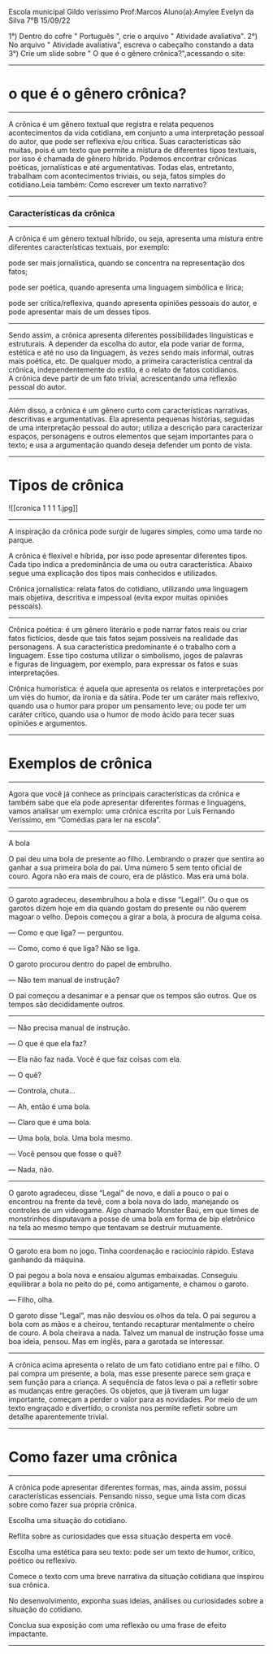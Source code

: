 Escola municipal Gildo veríssimo 
Prof:Marcos 
Aluno(a):Amylee Evelyn da Silva
7°B
15/09/22

1°) Dentro do cofre " Português ", crie o arquivo " Atividade avaliativa".
2°) No arquivo " Atividade avaliativa", escreva o cabeçalho constando a data
3°) Crie um slide sobre " O que é o gênero crônica?",acessando o site:

---

 # o que é o gênero crônica?
 ---
  
 A crônica é um gênero textual que registra e relata pequenos acontecimentos da vida cotidiana, em conjunto a uma interpretação pessoal do autor, que pode ser reflexiva e/ou crítica. Suas características são muitas, pois é um texto que permite a mistura de diferentes tipos textuais, por isso é chamada de gênero híbrido. Podemos encontrar crônicas poéticas, jornalísticas e até argumentativas. Todas elas, entretanto, trabalham com acontecimentos triviais, ou seja, fatos simples do cotidiano.Leia também: Como escrever um texto narrativo?
___

### Características da crônica 
___

A crônica é um gênero textual híbrido, ou seja, apresenta uma mistura entre diferentes características textuais, por exemplo:

pode ser mais jornalística, quando se concentra na representação dos fatos;

pode ser poética, quando apresenta uma linguagem simbólica e lírica;

pode ser crítica/reflexiva, quando apresenta opiniões pessoais do autor, e
pode apresentar mais de um desses tipos.
___

Sendo assim, a crônica apresenta diferentes possibilidades linguísticas e estruturais. A depender da escolha do autor, ela pode variar de forma, estética e até no uso da linguagem, às vezes sendo mais informal, outras mais poética, etc. De qualquer modo, a primeira característica central da crônica, independentemente do estilo, é o relato de fatos cotidianos. A crônica deve partir de um fato trivial, acrescentando uma reflexão pessoal do autor.
___

Além disso, a crônica é um gênero curto com características narrativas, descritivas e argumentativas. Ela apresenta pequenas histórias, seguidas de uma interpretação pessoal do autor; utiliza a descrição para caracterizar espaços, personagens e outros elementos que sejam importantes para o texto; e usa a argumentação quando deseja defender um ponto de vista.
___

# Tipos de crônica
![[cronica 1 1 1 1.jpg]]
___

A inspiração da crônica pode surgir de lugares simples, como uma tarde no parque.

A crônica é flexível e híbrida, por isso pode apresentar diferentes tipos. Cada tipo indica a predominância de uma ou outra característica. Abaixo segue uma explicação dos tipos mais conhecidos e utilizados.

Crônica jornalística: relata fatos do cotidiano, utilizando uma linguagem mais objetiva, descritiva e impessoal (evita expor muitas opiniões pessoais).
___

Crônica poética: é um gênero literário e pode narrar fatos reais ou criar fatos fictícios, desde que tais fatos sejam possíveis na realidade das personagens. A sua característica predominante é o trabalho com a linguagem. Esse tipo costuma utilizar o simbolismo, jogos de palavras e figuras de linguagem, por exemplo, para expressar os fatos e suas interpretações.

Crônica humorística: é aquela que apresenta os relatos e interpretações por um viés do humor, da ironia e da sátira. Pode ter um caráter mais reflexivo, quando usa o humor para propor um pensamento leve; ou pode ter um caráter crítico, quando usa o humor de modo ácido para tecer suas opiniões e argumentos.
___

# Exemplos de crônica
___

Agora que você já conhece as principais características da crônica e também sabe que ela pode apresentar diferentes formas e linguagens, vamos analisar um exemplo: uma crônica escrita por Luis Fernando Verissimo, em “Comédias para ler na escola”.
____

A bola

O pai deu uma bola de presente ao filho. Lembrando o prazer que sentira ao ganhar a sua primeira bola do pai. Uma número 5 sem tento oficial de couro. Agora não era mais de couro, era de plástico. Mas era uma bola.
___

O garoto agradeceu, desembrulhou a bola e disse “Legal!”. Ou o que os garotos dizem hoje em dia quando gostam do presente ou não querem magoar o velho. Depois começou a girar a bola, à procura de alguma coisa.

— Como e que liga? — perguntou.

— Como, como é que liga? Não se liga.

O garoto procurou dentro do papel de embrulho.

— Não tem manual de instrução?

O pai começou a desanimar e a pensar que os tempos são outros. Que os tempos são decididamente outros.
___

— Não precisa manual de instrução.

— O que é que ela faz?

— Ela não faz nada. Você é que faz coisas com ela.

— O quê?

— Controla, chuta...

— Ah, então é uma bola.

— Claro que é uma bola.

— Uma bola, bola. Uma bola mesmo.

— Você pensou que fosse o quê?

— Nada, não.
___

O garoto agradeceu, disse “Legal” de novo, e dali a pouco o pai o encontrou na frente da tevê, com a bola nova do lado, manejando os controles de um videogame. Algo chamado Monster Baú, em que times de monstrinhos disputavam a posse de uma bola em forma de bip eletrônico na tela ao mesmo tempo que tentavam se destruir mutuamente.
___

O garoto era bom no jogo. Tinha coordenação e raciocínio rápido. Estava ganhando da máquina.

O pai pegou a bola nova e ensaiou algumas embaixadas. Conseguiu equilibrar a bola no peito do pé, como antigamente, e chamou o garoto.

— Filho, olha.

O garoto disse “Legal”, mas não desviou os olhos da tela. O pai segurou a bola com as mãos e a cheirou, tentando recapturar mentalmente o cheiro de couro. A bola cheirava a nada. Talvez um manual de instrução fosse uma boa ideia, pensou. Mas em inglês, para a garotada se interessar.
___

A crônica acima apresenta o relato de um fato cotidiano entre pai e filho. O pai compra um presente, a bola, mas esse presente parece sem graça e sem função para a criança. A sequência de fatos leva o pai a refletir sobre as mudanças entre gerações. Os objetos, que já tiveram um lugar importante, começam a perder o valor para as novidades. Por meio de um texto engraçado e divertido, o cronista nos permite refletir sobre um detalhe aparentemente trivial.
___

# Como fazer uma crônica
___

A crônica pode apresentar diferentes formas, mas, ainda assim, possui características essenciais. Pensando nisso, segue uma lista com dicas sobre como fazer sua própria crônica.

Escolha uma situação do cotidiano.

Reflita sobre as curiosidades que essa situação desperta em você.

Escolha uma estética para seu texto: pode ser um texto de humor, crítico, poético ou reflexivo.

Comece o texto com uma breve narrativa da situação cotidiana que inspirou sua crônica.

No desenvolvimento, exponha suas ideias, análises ou curiosidades sobre a situação do cotidiano.

Conclua sua exposição com uma reflexão ou uma frase de efeito impactante.
___


